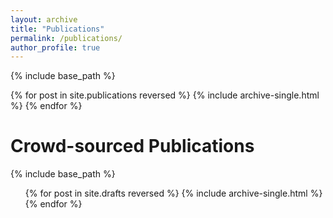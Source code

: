 ```yaml
---
layout: archive
title: "Publications"
permalink: /publications/
author_profile: true
---
```


{% include base_path %}

{% for post in site.publications reversed %}
  {% include archive-single.html %}
{% endfor %}

Crowd-sourced Publications
======

{% include base_path %}

  <ul>{% for post in site.drafts reversed %}
    {% include archive-single.html %}
  {% endfor %}</ul>
